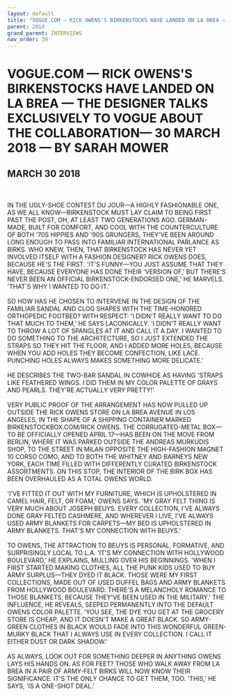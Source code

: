 ```yaml
---
layout: default
title: "VOGUE.COM — RICK OWENS'S BIRKENSTOCKS HAVE LANDED ON LA BREA — THE DESIGNER TALKS EXCLUSIVELY TO VOGUE ABOUT THE COLLABORATION— 30 MARCH 2018 — BY SARAH MOWER"
parent: 2018
grand_parent: INTERVIEWS
nav_order: 39
---
```


# VOGUE.COM — RICK OWENS'S BIRKENSTOCKS HAVE LANDED ON LA BREA — THE DESIGNER TALKS EXCLUSIVELY TO VOGUE ABOUT THE COLLABORATION— 30 MARCH 2018 — BY SARAH MOWER
## MARCH 30 2018

<br><br>
IN THE UGLY-SHOE CONTEST DU JOUR—A HIGHLY FASHIONABLE ONE, AS WE ALL KNOW—BIRKENSTOCK MUST LAY CLAIM TO BEING FIRST PAST THE POST, OH, AT LEAST TWO GENERATIONS AGO. GERMAN-MADE, BUILT FOR COMFORT, AND COOL WITH THE COUNTERCULTURE OF BOTH '70S HIPPIES AND '90S GRUNGERS, THEY'VE BEEN AROUND LONG ENOUGH TO PASS INTO FAMILIAR INTERNATIONAL PARLANCE AS BIRKS. WHO KNEW, THEN, THAT BIRKENSTOCK HAS NEVER YET INVOLVED ITSELF WITH A FASHION DESIGNER? RICK OWENS DOES, BECAUSE HE'S THE FIRST. 'IT'S FUNNY—YOU JUST ASSUME THAT THEY HAVE, BECAUSE EVERYONE HAS DONE THEIR 'VERSION OF,' BUT THERE'S NEVER BEEN AN OFFICIAL BIRKENSTOCK-ENDORSED ONE,' HE MARVELS. 'THAT'S WHY I WANTED TO DO IT.'
<br><br>
SO HOW HAS HE CHOSEN TO INTERVENE IN THE DESIGN OF THE FAMILIAR SANDAL AND CLOG SHAPES WITH THE TIME-HONORED ORTHOPEDIC FOOTBED? WITH RESPECT: 'I DIDN'T REALLY WANT TO DO THAT MUCH TO THEM,' HE SAYS LACONICALLY. 'I DIDN'T REALLY WANT TO THROW A LOT OF SPANGLES AT IT AND CALL IT A DAY. I WANTED TO DO SOMETHING TO THE ARCHITECTURE, SO I JUST EXTENDED THE STRAPS SO THEY HIT THE FLOOR, AND I ADDED MORE HOLES, BECAUSE WHEN YOU ADD HOLES THEY BECOME CONFECTION, LIKE LACE. PUNCHING HOLES ALWAYS MAKES SOMETHING MORE DELICATE.'
<br><br>
HE DESCRIBES THE TWO-BAR SANDAL IN COWHIDE AS HAVING 'STRAPS LIKE FEATHERED WINGS. I DID THEM IN MY COLOR PALETTE OF GRAYS AND PEARLS. THEY'RE ACTUALLY VERY PRETTY!'
<br><br>
VERY PUBLIC PROOF OF THE ARRANGEMENT HAS NOW PULLED UP OUTSIDE THE RICK OWENS STORE ON LA BREA AVENUE IN LOS ANGELES, IN THE SHAPE OF A SHIPPING CONTAINER MARKED BIRKENSTOCKBOX.COM/RICK OWENS. THE CORRUGATED-METAL BOX—TO BE OFFICIALLY OPENED APRIL 17—HAS BEEN ON THE MOVE FROM BERLIN, WHERE IT WAS PARKED OUTSIDE THE ANDREAS MURKUDIS SHOP, TO THE STREET IN MILAN OPPOSITE THE HIGH-FASHION MAGNET 10 CORSO COMO, AND TO BOTH THE WHITNEY AND BARNEYS NEW YORK, EACH TIME FILLED WITH DIFFERENTLY CURATED BIRKENSTOCK ASSORTMENTS. ON THIS STOP, THE INTERIOR OF THE BIRK BOX HAS BEEN OVERHAULED AS A TOTAL OWENS WORLD.
<br><br>
'I'VE FITTED IT OUT WITH MY FURNITURE, WHICH IS UPHOLSTERED IN CAMEL HAIR, FELT, OR FOAM,' OWENS SAYS. 'MY GRAY FELT THING IS VERY MUCH ABOUT JOSEPH BEUYS. EVERY COLLECTION, I'VE ALWAYS DONE GRAY FELTED CASHMERE, AND WHEREVER I LIVE, I'VE ALWAYS USED ARMY BLANKETS FOR CARPETS—MY BED IS UPHOLSTERED IN ARMY BLANKETS. THAT'S MY CONNECTION WITH BEUYS.'
<br><br>
TO OWENS, THE ATTRACTION TO BEUYS IS PERSONAL, FORMATIVE, AND SURPRISINGLY LOCAL TO L.A. 'IT'S MY CONNECTION WITH HOLLYWOOD BOULEVARD,' HE EXPLAINS, MULLING OVER HIS BEGINNINGS. 'WHEN I FIRST STARTED MAKING CLOTHES, ALL THE PUNK KIDS USED TO BUY ARMY SURPLUS—THEY DYED IT BLACK. THOSE WERE MY FIRST COLLECTIONS, MADE OUT OF USED DUFFEL BAGS AND ARMY BLANKETS FROM HOLLYWOOD BOULEVARD. THERE'S A MELANCHOLY ROMANCE TO THOSE BLANKETS, BECAUSE THEY'VE BEEN USED IN THE MILITARY.' THE INFLUENCE, HE REVEALS, SEEPED PERMANENTLY INTO THE DEFAULT OWENS COLOR PALETTE. 'YOU SEE, THE DYE YOU GET AT THE GROCERY STORE IS CHEAP, AND IT DOESN'T MAKE A GREAT BLACK. SO ARMY-GREEN CLOTHES IN BLACK WOULD FADE INTO THIS WONDERFUL GREEN-MURKY BLACK THAT I ALWAYS USE IN EVERY COLLECTION. I CALL IT EITHER DUST OR DARK SHADOW.'
<br><br>
AS ALWAYS, LOOK OUT FOR SOMETHING DEEPER IN ANYTHING OWENS LAYS HIS HANDS ON. AS FOR FEET? THOSE WHO WALK AWAY FROM LA BREA IN A PAIR OF ARMY-FELT BIRKS WILL NOW KNOW THEIR SIGNIFICANCE. IT'S THE ONLY CHANCE TO GET THEM, TOO. 'THIS,' HE SAYS, 'IS A ONE-SHOT DEAL.'

